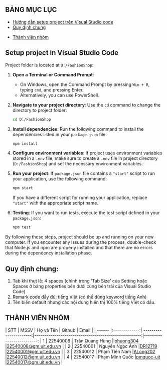 ## BẢNG MỤC LỤC
* [Hướng dẫn setup project trên Visual Studio code](#SetupProjectinVisualStudioCode)
* [Quy định chung](#quydinhchung)
<!-- * [ ](#giangvien) -->
* [ Thành viên nhóm](#thanhvien)
<!-- * [ Đồ án môn học](#doan) -->

## Setup project in Visual Studio Code
<a name="SetupProjectinVisualStudioCode"></a>
Project folder is located at `D:/FashionShop`:

1. **Open a Terminal or Command Prompt**: 
   - On Windows, open the Command Prompt by pressing `Win + R`, typing `cmd`, and pressing Enter.
   - Alternatively, you can use PowerShell.

2. **Navigate to your project directory**:
   Use the `cd` command to change the directory to project folder:

   ```bash
   cd D:/FashionShop
   ```

3. **Install dependencies**:
   Run the following command to install the dependencies listed in your `package.json` file:

   ```bash
   npm install
   ```

4. **Configure environment variables**:
   If project uses environment variables stored in a `.env` file, make sure to create a `.env` file in project directory (`D:/FashionShop`) and set the necessary environment variables.

5. **Run your project**:
   If `package.json` file contains a `"start"` script to run your application, use the following command:

   ```bash
   npm start
   ```

   If you have a different script for running your application, replace `"start"` with the appropriate script name.

6. **Testing**:
   If you want to run tests, execute the test script defined in your `package.json`:

   ```bash
   npm test
   ```

By following these steps, project should be up and running on your new computer. If you encounter any issues during the process, double-check that Node.js and npm are properly installed and that there are no errors during the dependency installation phase.

## Quy định chung:
<a name="quydinhchung"></a>

1. Tab khi thụt lề: 4 spaces (chỉnh trong 'Tab Size' của Setting hoặc Spaces ở bảng properties bên dưới cùng bên trái của Visual Studio Code)
2. Remark code đầy đủ: tiếng Việt (có thể dùng keyword tiếng Anh)
3. Tên biến default nhưng các nội dung hiển thị 100% tiếng Việt có dấu.

## THÀNH VIÊN NHÓM
<a name="thanhvien"></a>
| STT    | MSSV          | Họ và Tên              | Github                                               | Email                   |
| ------ |:-------------:| ----------------------:|-----------------------------------------------------:|-------------------------:
| 1      | 22540008      | Trần Quang Hùng        |[lphuong304](https://github.com/ricardotran92)        |22540008@gm.uit.edu.vn   |
| 2      | 22540001      | Nguyễn Ngọc Ánh        |[DR12719](https://github.com/DR12719)                 |22540001@gm.uit.edu.vn   |
| 3      | 22540012      | Phạm Tiến Nam          |[ALong202](https://github.com/ALong202)               |22540012@gm.uit.edu.vn   |
| 4      | 22540017      | Phạm Minh Quốc         |[pmquoc-uit](https://github.com/pmquoc-uit)           |22540017@gm.uit.edu.vn   |

